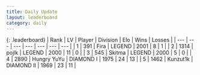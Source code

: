 ```yaml
---
title: Daily Update
layout: leaderboard
category: daily
---
```


{: .leaderboard}
| Rank | LV | Player | Division | Elo | Wins | Losses |
| --- | --- | --- | --- | --- | --- | --- |
| <span data-change="2">1</span> | 391 | <span title="ID: 418447">Fira</span> | LEGEND | <span data-change="-263">2001</span> | <span data-change="-79">8</span> | <span data-change="-17">1</span> |
| <span data-change="8">2</span> | 1314 | <span title="ID: 4783">pojlk</span> | LEGEND | <span data-change="-202">2000</span> | <span data-change="-183">11</span> | <span data-change="-84">0</span> |
| <span data-change="-2">3</span> | 545 | <span title="ID: 402846">Skitma</span> | LEGEND | <span data-change="-326">2000</span> | <span data-change="-353">5</span> | <span data-change="-103">0</span> |
| <span data-change="-2">4</span> | 2890 | <span title="ID: 164871">Hungry YuYu</span> | DIAMOND I | <span data-change="-299">1975</span> | <span data-change="-416">24</span> | <span data-change="-140">13</span> |
| <span data-change="2">5</span> | 1462 | <span title="ID: 392407">Kunzut1k</span> | DIAMOND II | <span data-change="-249">1969</span> | <span data-change="-109">23</span> | <span data-change="-37">11</span> |